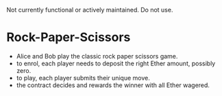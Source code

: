 Not currently functional or actively maintained. Do not use.

# Rock-Paper-Scissors

- Alice and Bob play the classic rock paper scissors game.
- to enrol, each player needs to deposit the right Ether amount, possibly zero.
- to play, each player submits their unique move.
- the contract decides and rewards the winner with all Ether wagered.
